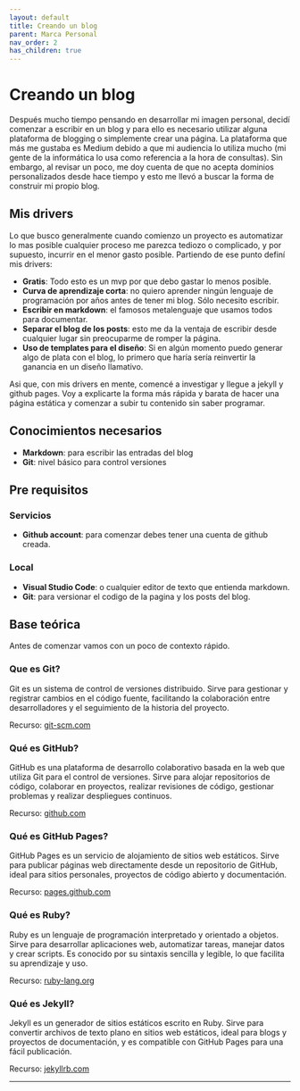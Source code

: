 ```yaml
---
layout: default
title: Creando un blog
parent: Marca Personal
nav_order: 2
has_children: true
---
```


# Creando un blog

Después mucho tiempo pensando en desarrollar mi imagen personal, decidí comenzar a escribir en un blog y para ello es necesario utilizar alguna plataforma de blogging o simplemente crear una página. 
La plataforma que más me gustaba es Medium debido a que mi audiencia lo utiliza mucho (mi gente de la informática lo usa como referencia a la hora de consultas). Sin embargo, al revisar un poco, me doy cuenta de que no acepta dominios personalizados desde hace tiempo y esto me llevó a buscar la forma de construir mi propio blog.

## Mis drivers

Lo que busco generalmente cuando comienzo un proyecto es automatizar lo mas posible cualquier proceso me parezca tediozo o complicado, y por supuesto, incurrir en el menor gasto posible. Partiendo de ese punto definí mis drivers:
- **Gratis**: Todo esto es un mvp por que debo gastar lo menos posible.
- **Curva de aprendizaje corta**: no quiero aprender ningún lenguaje de programación por años antes de tener mi blog. Sólo necesito escribir.
- **Escribir en markdown**: el famosos metalenguaje que usamos todos para documentar.
- **Separar el blog de los posts**: esto me da la ventaja de escribir desde cualquier lugar sin preocuparme de romper la página.
- **Uso de templates para el diseño**: Si en algún momento puedo generar algo de plata con el blog, lo primero que haría sería reinvertir la ganancia en un diseño llamativo.

Asi que, con mis drivers en mente, comencé a investigar y llegue a jekyll y github pages. Voy a explicarte la forma más rápida y barata de hacer una página estática y comenzar a subir tu contenido sin saber programar.

## Conocimientos necesarios
- **Markdown**: para escribir las entradas del blog
- **Git**: nivel básico para control versiones

## Pre requisitos
### Servicios
- **Github account**: para comenzar debes tener una cuenta de github creada.
### Local
- **Visual Studio Code**: o cualquier editor de texto que entienda markdown.
- **Git**: para versionar el codigo de la pagina y los posts del blog.

## Base teórica
Antes de comenzar vamos con un poco de contexto rápido.

### Que es Git?
Git es un sistema de control de versiones distribuido. Sirve para gestionar y registrar cambios en el código fuente, facilitando la colaboración entre desarrolladores y el seguimiento de la historia del proyecto.

Recurso: [git-scm.com](https://git-scm.com/)

### Qué es GitHub?
GitHub es una plataforma de desarrollo colaborativo basada en la web que utiliza Git para el control de versiones. Sirve para alojar repositorios de código, colaborar en proyectos, realizar revisiones de código, gestionar problemas y realizar despliegues continuos.

Recurso: [github.com](https://github.com/)

### Qué es GitHub Pages?
GitHub Pages es un servicio de alojamiento de sitios web estáticos. Sirve para publicar páginas web directamente desde un repositorio de GitHub, ideal para sitios personales, proyectos de código abierto y documentación.

Recurso: [pages.github.com](https://pages.github.com/)

### Qué es Ruby?
Ruby es un lenguaje de programación interpretado y orientado a objetos. Sirve para desarrollar aplicaciones web, automatizar tareas, manejar datos y crear scripts. Es conocido por su sintaxis sencilla y legible, lo que facilita su aprendizaje y uso.

Recurso: [ruby-lang.org](https://www.ruby-lang.org/)

### Qué es Jekyll?
Jekyll es un generador de sitios estáticos escrito en Ruby. Sirve para convertir archivos de texto plano en sitios web estáticos, ideal para blogs y proyectos de documentación, y es compatible con GitHub Pages para una fácil publicación.

Recurso: [jekyllrb.com](https://jekyllrb.com/)

___

